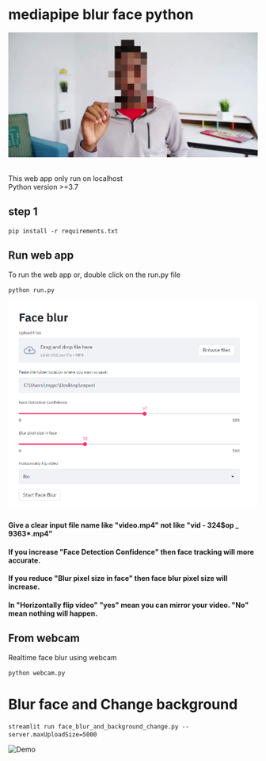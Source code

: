 # mediapipe blur face python
<p align="center">
  <img src="https://github.com/bmox/Face-blur/blob/main/demo/demo.gif" alt="animated" />
</p>
<br>
This web app only run on localhost <br>
Python version >=3.7 <br>

## step 1

```
pip install -r requirements.txt
```
## Run web app
To run the web app  or, double click on the run.py file

```
python run.py
```

![Demo](https://github.com/bmox/Face-blur/blob/main/demo/webapp.PNG)
#### Give a clear input file name like "video.mp4" not like "vid - 324$op _ 9363*.mp4"
#### If you increase "Face Detection Confidence" then face tracking will more accurate. <br>
#### If you reduce "Blur pixel size in face" then face blur pixel size will increase. <br>
#### In "Horizontally flip video" "yes" mean you can mirror your video. "No" mean nothing will happen.


## From webcam
Realtime face blur using webcam
```
python webcam.py
```

# Blur face and Change background
```
streamlit run face_blur_and_background_change.py --server.maxUploadSize=5000
```
![Demo](https://github.com/bmox/mediapipe-blur-face-python/blob/main/demo/test.png)


